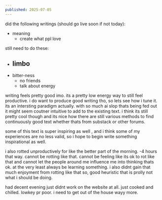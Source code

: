 ```yaml
---
published: 2025-07-05
---
```


did the following writings (should go live soon if not today):
- meaning
	- create what ppl love

still need to do these:
- limbo
	- 
- bitter-ness
	- no friends
	- talk about energy

writing feels pretty good imo. its a pretty low energy way to still feel productive. i do want to produce good writing tho, so lets see how i tune it. its an intersting paradigm actually. with so much ai slop thats being fed out it might seem coutner intuitive to add to the existing text. i think its still pretty cool though and its nice how there are still various methods to find continuously good text whether thats from substack or other forums. 

some of this text is super inspiring as well , and i think some of my experiences are no less valid, so i hope to begin write something inspirational as well.

i also rotted unproductively for like the better part of the morning. -4 hours that way. cannot be rotting like that. cannot be feeling like its ok to rot like that and cannot let the people around me influence me into thinking thats ok. at the very least always be learning something. i also didnt gain that much enjoyment from rotting like that so, good heuristic that is prolly not what i should be doing.

had decent evening just didnt work on the website at all. just cooked and chilled. lowkey pr poor. i need to get out of the house wayy more.

